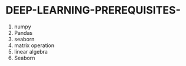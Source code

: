 # DEEP-LEARNING-PREREQUISITES-

1. numpy
2. Pandas
3. seaborn
4. matrix operation
5. linear algebra
6. Seaborn
